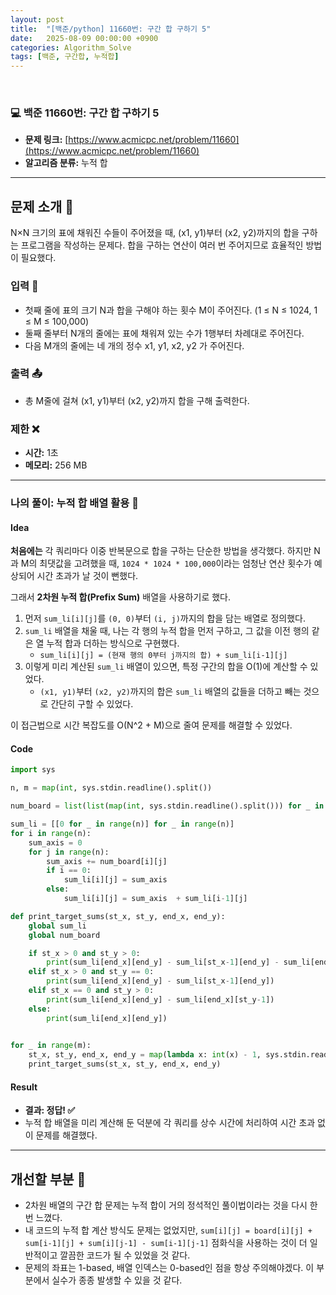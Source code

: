 ```yaml
---
layout: post
title:  "[백준/python] 11660번: 구간 합 구하기 5"
date:   2025-08-09 00:00:00 +0900
categories: Algorithm_Solve
tags: [백준, 구간합, 누적합]
---
```


<br>

### 💻 백준 11660번: 구간 합 구하기 5

- **문제 링크:** [https://www.acmicpc.net/problem/11660](https://www.acmicpc.net/problem/11660)
- **알고리즘 분류:** 누적 합

---

## 문제 소개 🧐

N×N 크기의 표에 채워진 수들이 주어졌을 때, (x1, y1)부터 (x2, y2)까지의 합을 구하는 프로그램을 작성하는 문제다. 합을 구하는 연산이 여러 번 주어지므로 효율적인 방법이 필요했다.

### 입력 📝

- 첫째 줄에 표의 크기 N과 합을 구해야 하는 횟수 M이 주어진다. (1 ≤ N ≤ 1024, 1 ≤ M ≤ 100,000)
- 둘째 줄부터 N개의 줄에는 표에 채워져 있는 수가 1행부터 차례대로 주어진다.
- 다음 M개의 줄에는 네 개의 정수 x1, y1, x2, y2 가 주어진다.

### 출력 📤

- 총 M줄에 걸쳐 (x1, y1)부터 (x2, y2)까지 합을 구해 출력한다.

### 제한 ❌

- **시간:** 1초
- **메모리:** 256 MB

---

### 나의 풀이: 누적 합 배열 활용 🚀

#### Idea

**처음에는** 각 쿼리마다 이중 반복문으로 합을 구하는 단순한 방법을 생각했다. 하지만 N과 M의 최댓값을 고려했을 때, `1024 * 1024 * 100,000`이라는 엄청난 연산 횟수가 예상되어 시간 초과가 날 것이 뻔했다.

그래서 **2차원 누적 합(Prefix Sum)** 배열을 사용하기로 했다.

1.  먼저 `sum_li[i][j]`를 `(0, 0)`부터 `(i, j)`까지의 합을 담는 배열로 정의했다.
2.  `sum_li` 배열을 채울 때, 나는 각 행의 누적 합을 먼저 구하고, 그 값을 이전 행의 같은 열 누적 합과 더하는 방식으로 구현했다.
    - `sum_li[i][j] = (현재 행의 0부터 j까지의 합) + sum_li[i-1][j]`
3.  이렇게 미리 계산된 `sum_li` 배열이 있으면, 특정 구간의 합을 O(1)에 계산할 수 있었다.
    - `(x1, y1)`부터 `(x2, y2)`까지의 합은 `sum_li` 배열의 값들을 더하고 빼는 것으로 간단히 구할 수 있었다.

이 접근법으로 시간 복잡도를 O(N^2 + M)으로 줄여 문제를 해결할 수 있었다.

#### Code

```python
import sys

n, m = map(int, sys.stdin.readline().split())

num_board = list(list(map(int, sys.stdin.readline().split())) for _ in range(n))

sum_li = [[0 for _ in range(n)] for _ in range(n)]
for i in range(n):
    sum_axis = 0
    for j in range(n):
        sum_axis += num_board[i][j]
        if i == 0:
            sum_li[i][j] = sum_axis
        else:
            sum_li[i][j] = sum_axis  + sum_li[i-1][j]

def print_target_sums(st_x, st_y, end_x, end_y):
    global sum_li
    global num_board

    if st_x > 0 and st_y > 0:
        print(sum_li[end_x][end_y] - sum_li[st_x-1][end_y] - sum_li[end_x][st_y-1] + sum_li[st_x-1][st_y-1])
    elif st_x > 0 and st_y == 0:
        print(sum_li[end_x][end_y] - sum_li[st_x-1][end_y])
    elif st_x == 0 and st_y > 0:
        print(sum_li[end_x][end_y] - sum_li[end_x][st_y-1])
    else:
        print(sum_li[end_x][end_y])
    

for _ in range(m):
    st_x, st_y, end_x, end_y = map(lambda x: int(x) - 1, sys.stdin.readline().split())  # 실제 인덱스에 맞게 -1
    print_target_sums(st_x, st_y, end_x, end_y)

```

#### Result

- **결과: 정답! ✅**
- 누적 합 배열을 미리 계산해 둔 덕분에 각 쿼리를 상수 시간에 처리하여 시간 초과 없이 문제를 해결했다.

---

## 개선할 부분 🤔

- 2차원 배열의 구간 합 문제는 누적 합이 거의 정석적인 풀이법이라는 것을 다시 한번 느꼈다.
- 내 코드의 누적 합 계산 방식도 문제는 없었지만, `sum[i][j] = board[i][j] + sum[i-1][j] + sum[i][j-1] - sum[i-1][j-1]` 점화식을 사용하는 것이 더 일반적이고 깔끔한 코드가 될 수 있었을 것 같다.
- 문제의 좌표는 1-based, 배열 인덱스는 0-based인 점을 항상 주의해야겠다. 이 부분에서 실수가 종종 발생할 수 있을 것 같다.
